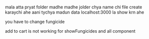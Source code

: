mala atta pryat folder madhe madhe jolder chya name chi file create karaychi ahe aani tychya madun data localhost:3000 la show krn ahe

you have to change fungicide



add to cart is not working for showFungicides and all component
